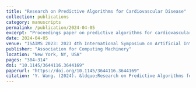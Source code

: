 ```yaml
---
title: "Research on Predictive Algorithms for Cardiovascular Disease"
collection: publications
category: manuscripts
permalink: /publication/2024-04-05
excerpt: "Proceedings paper on predictive algorithms for cardiovascular disease."
date: 2024-04-05
venue: "ISAIMS 2023: 2023 4th International Symposium on Artificial Intelligence for Medicine Science"
publisher: "Association for Computing Machinery"
location: "New York, NY, USA"
pages: "304–314"
doi: "10.1145/3644116.3644169"
paperurl: "https://doi.org/10.1145/3644116.3644169"
citation: 'Y. Wang. (2024). &ldquo;Research on Predictive Algorithms for Cardiovascular Disease.&rdquo; <i>The 2023 4th International Symposium on Artificial Intelligence for Medicine Science (ISAIMS &lsquo;23&rsquo;)</i>. Association for Computing Machinery, New York, NY, USA, 304&ndash;314. <a href="https://doi.org/10.1145/3644116.3644169">https://doi.org/10.1145/3644116.3644169</a>.'
---
```

